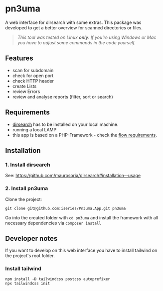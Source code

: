 # pn3uma
A web interface for dirsearch with some extras. This package was developed to get a better overview for scanned directories or files.

> _This tool was tested on Linux **only**. If you're using Windows or Mac you have to adjust some commands in the code yourself._

## Features
- scan for subdomain
- check for open port
- check HTTP header
- create Lists
- review Errors
- review and analyse reports (filter, sort or search)

## Requirements
- [dirsearch](https://github.com/maurosoria/dirsearch) has to be installed on your local machine.
- running a local LAMP
- this app is based on a PHP-Framework - check the [flow requirements](https://flowframework.readthedocs.io/en/stable/TheDefinitiveGuide/PartII/Requirements.html).

## Installation
### 1. Install dirsearch
See: https://github.com/maurosoria/dirsearch#installation--usage

### 2. Install pn3uma

Clone the project:
```Shell
git clone git@github.com:iseries/Pn3uma.App.git pn3uma
```

Go into the created folder with `cd pn3uma` and install the framework with all necessary dependencies via `composer install`

## Developer notes
If you want to develop on this web interface you have to install tailwind on the project's root folder.

### Install tailwind
```Shell
npm install -D tailwindcss postcss autoprefixer
npx tailwindcss init
```
